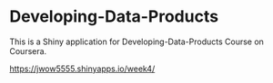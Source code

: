 # Developing-Data-Products

This is a Shiny application for Developing-Data-Products Course on Coursera.

https://jwow5555.shinyapps.io/week4/
